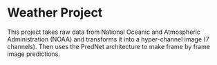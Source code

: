 # Weather Project
This project takes raw data from National Oceanic and Atmospheric Administration (NOAA) and transforms it into a hyper-channel image (7 channels). Then uses the PredNet architecture to make frame by frame image predictions.
